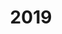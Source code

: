 ---
title: 2019
menu:
  sidebar:
    name: 2019
    identifier: 2019-news
    parent: news
    weight: 300
---